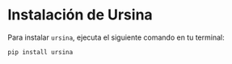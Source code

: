 # Instalación de Ursina

Para instalar `ursina`, ejecuta el siguiente comando en tu terminal:

```bash
pip install ursina

